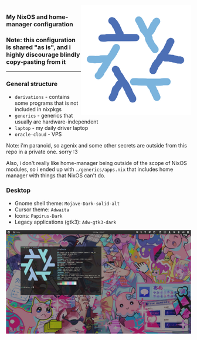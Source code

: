 <img align="right" src="./logo.png" width="300"/>

### My NixOS and home-manager configuration
### Note: this configuration is shared "as is", and i highly discourage blindly copy-pasting from it

---

### General structure
- `derivations` - contains some programs that is not included in nixpkgs
- `generics` - generics that usually are hardware-independent
- `laptop` - my daily driver laptop
- `oracle-cloud` - VPS

Note: i'm paranoid, so agenix and some other secrets are outside from this repo in a private one. sorry :3

Also, i don't really like home-manager being outside of the scope of NixOS modules, so i ended up with `./generics/apps.nix` that includes home manager with things that NixOS can't do.

### Desktop

- Gnome shell theme: `Mojave-Dark-solid-alt`
- Cursor theme: `Adwaita`
- Icons: `Papirus-Dark`
- Legacy applications (gtk3): `Adw-gtk3-dark`


<img src="./desktop.png"/>